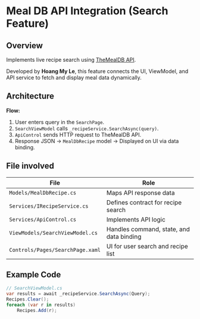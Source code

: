 # Meal DB API Integration (Search Feature)

## Overview
Implements live recipe search using [TheMealDB API](https://www.themealdb.com/).

Developed by **Hoang My Le**, this feature connects the UI, ViewModel, and API service to fetch and display meal data dynamically.

## Architecture
**Flow:**
1. User enters query in the `SearchPage`.
2. `SearchViewModel` calls `_recipeService.SearchAsync(query)`.
3. `ApiControl` sends HTTP request to TheMealDB API.
4. Response JSON → `MealDbRecipe` model → Displayed on UI via data binding.

## File involved
| File | Role |
|------|------|
| `Models/MealDbRecipe.cs` | Maps API response data |
| `Services/IRecipeService.cs` | Defines contract for recipe search |
| `Services/ApiControl.cs` | Implements API logic |
| `ViewModels/SearchViewModel.cs` | Handles command, state, and data binding |
| `Controls/Pages/SearchPage.xaml` | UI for user search and recipe list |

## Example Code
```csharp
// SearchViewModel.cs
var results = await _recipeService.SearchAsync(Query);
Recipes.Clear();
foreach (var r in results)
    Recipes.Add(r);
